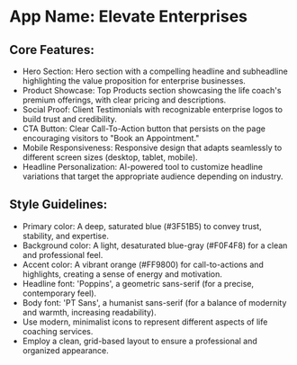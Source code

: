 # **App Name**: Elevate Enterprises

## Core Features:

- Hero Section: Hero section with a compelling headline and subheadline highlighting the value proposition for enterprise businesses.
- Product Showcase: Top Products section showcasing the life coach's premium offerings, with clear pricing and descriptions.
- Social Proof: Client Testimonials with recognizable enterprise logos to build trust and credibility.
- CTA Button: Clear Call-To-Action button that persists on the page encouraging visitors to "Book an Appointment."
- Mobile Responsiveness: Responsive design that adapts seamlessly to different screen sizes (desktop, tablet, mobile).
- Headline Personalization: AI-powered tool to customize headline variations that target the appropriate audience depending on industry.

## Style Guidelines:

- Primary color: A deep, saturated blue (#3F51B5) to convey trust, stability, and expertise.
- Background color: A light, desaturated blue-gray (#F0F4F8) for a clean and professional feel.
- Accent color: A vibrant orange (#FF9800) for call-to-actions and highlights, creating a sense of energy and motivation.
- Headline font: 'Poppins', a geometric sans-serif (for a precise, contemporary feel).
- Body font: 'PT Sans', a humanist sans-serif (for a balance of modernity and warmth, increasing readability).
- Use modern, minimalist icons to represent different aspects of life coaching services.
- Employ a clean, grid-based layout to ensure a professional and organized appearance.